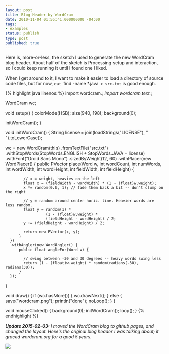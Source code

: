 ```yaml
---
layout: post
title: Blog Header by WordCram
date: 2010-11-04 01:56:41.000000000 -04:00
tags:
- examples
status: publish
type: post
published: true
---
```


Here is, more-or-less, the sketch I used to generate the new WordCram blog header. About half of the sketch is Processing setup and interaction, so I could keep running it until I found one I liked.

When I get around to it, I want to make it easier to load a directory of source code files, but for now, `cat `find -name *.java` > src.txt` is good enough.

{% highlight java linenos %}
import wordcram.*;
import wordcram.text.*;

WordCram wc;

void setup() {
  colorMode(HSB);
  size(940, 198);
  background(0);

  initWordCram();
}

void initWordCram() {
  String license = join(loadStrings("LICENSE"), " ").toLowerCase();

  wc = new WordCram(this)
      .fromTextFile("src.txt")
      .withStopWords(StopWords.ENGLISH + StopWords.JAVA + license)
      .withFont("Droid Sans Mono")
      .sizedByWeight(12, 60)
      .withPlacer(new WordPlacer() {
          public PVector place(Word w, int wordCount, int numWords,
                               int wordWidth, int wordHeight,
                               int fieldWidth, int fieldHeight) {

            // x = weight, heavies on the left
            float x = (fieldWidth - wordWidth) * (1 - (float)w.weight);
            x *= random(0.6, 1); // fade them back a bit -- don't clump on the right

            // y = random around center horiz. line. Heavier words are less random.
            float y = random(1) *
                      (1 - (float)w.weight) *
                      (fieldHeight - wordHeight) / 2;
            y += (fieldHeight - wordHeight) / 2;

            return new PVector(x, y);
          }
      })
      .withAngler(new WordAngler() {
          public float angleFor(Word w) {

            // swing between -30 and 30 degrees -- heavy words swing less
            return (1 - (float)w.weight) * random(radians(-30), radians(30));
          }
      });
}

void draw() {
  if (wc.hasMore()) {
    wc.drawNext();
  }
  else {
    save("wordcram.png");
    println("done");
    noLoop();
  }
}

void mouseClicked() {
  background(0);
  initWordCram();
  loop();
}
{% endhighlight %}

***Update 2015-02-03:** I moved the WordCram blog to github pages, and changed the layout. Here's the original blog header I was talking about; it graced wordcram.org for a good 5 years.*

![]({{site.baseurl}}/assets/wordpress-blog-header.png)
